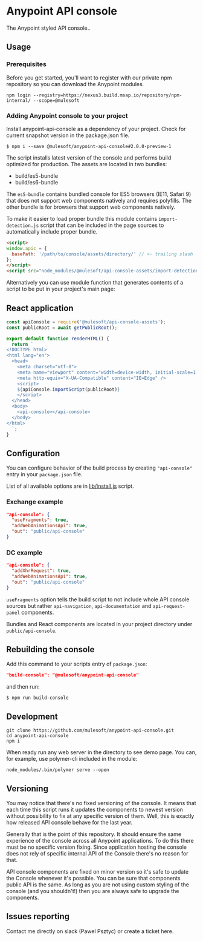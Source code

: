 # Anypoint API console

The Anypoint styled API console..

## Usage

### Prerequisites

Before you get started, you'll want to register with our private npm repository so you can download the Anypoint modules.

```
npm login --registry=https://nexus3.build.msap.io/repository/npm-internal/ --scope=@mulesoft
```

### Adding Anypoint console to your project

Install anypoint-api-console as a dependency of your project. Check for current snapshot version in the package.json file.

```
$ npm i --save @mulesoft/anypoint-api-console#2.0.0-preview-1
```

The script installs latest version of the console and performs build optimized for production.
The assets are located in two bundles:

- build/es5-bundle
- build/es6-bundle

The `es5-bundle` contains bundled console for ES5 browsers (IE11, Safari 9)
that does not support web components natively and requires polyfills.
The other bundle is for browsers that support web components natively.

To make it easier to load proper bundle this module contains `import-detection.js`
script that can be included in the page sources to automatically include
proper bundle.

```html
<script>
window.apic = {
  basePath: '/path/to/console/assets/directory/' // <- trailing slash
};
</script>
<script src="node_modules/@mulesoft/api-console-assets/import-detection.js"></script>
```

Alternatively you can use module function that generates contents of a script
to be put in your project's main page:

## React application

```js
const apiConsole = require('@mulesoft/api-console-assets');
const publicRoot = await getPublicRoot();

export default function renderHTML() {
  return `
<!DOCTYPE html>
<html lang="en">
  <head>
    <meta charset="utf-8">
    <meta name="viewport" content="width=device-width, initial-scale=1.0">
    <meta http-equiv="X-UA-Compatible" content="IE=Edge" />
    <script>
    ${apiConsole.importScript(publicRoot)}
    </script>
  </head>
  <body>
    <api-console></api-console>
  </body>
</html>
  `;
}
```

## Configuration

You can configure behavior of the build process by creating `"api-console"`
entry in your `package.json` file.

List of all available options are in [lib/install.js](lib/install.js#L114) script.

### Exchange example

```json
"api-console": {
  "useFragments": true,
  "addWebAnimationsApi": true,
  "out": "public/api-console"
}
```

### DC example

```json
"api-console": {
  "addXhrRequest": true,
  "addWebAnimationsApi": true,
  "out": "public/api-console"
}
```

`useFragments` option tells the build script to not include whole API console
sources but rather `api-navigation`, `api-documentation` and `api-request-panel`
components.

Bundles and React components are located in your project directory under `public/api-console`.

## Rebuilding the console

Add this command to your scripts entry of `package.json`:

```json
"build-console": "@mulesoft/anypoint-api-console"
```

and then run:

```
$ npm run build-console
```

## Development

```
git clone https://github.com/mulesoft/anypoint-api-console.git
cd anypoint-api-console
npm i
```

When ready run any web server in the directory to see demo page. You can, for example, use polymer-cli included in the module:

```
node_modules/.bin/polymer serve --open
```

## Versioning

You may notice that there's no fixed versioning of the console. It means that
each time this script runs it updates the components to newest version without
possibility to fix at any specific version of them. Well, this is exactly how released
API console behave for the last year.

Generally that is the point of this repository. It should ensure the same experience
of the console across all Anypoint applications. To do this there must be no specific
version fixing. Since application hosting the console does not rely of specific internal
API of the Console there's no reason for that.

API console components are fixed on minor version so it's safe to update the Console
whenever it's possible. You can be sure that components public API is the same. As long
as you are not using custom styling of the console (and you shouldn't!) then
you are always safe to upgrade the components.

## Issues reporting

Contact me directly on slack (Pawel Psztyc) or create a ticket here.
